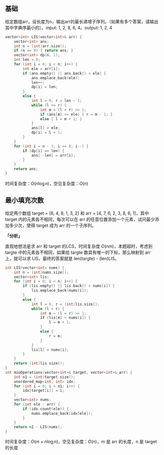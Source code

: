 ## 基础
给定数组arr，设长度为n，输出arr的最长递增子序列。（如果有多个答案，请输出其中字典序最小的）。input: 1, 2, 8, 6, 4。output: 1, 2, 4

```cpp
vector<int> LIS(vector<int>& arr) {
    vector<int> ans;
    int n = (int)arr.size();
    if (n == 0) { return ans; }
    vector<int> dp(n, 1);
    int len = 0;
    for (int i = 0; i < n; i++) {
        int ele = arr[i];
        if (ans.empty() || ans.back() < ele) {
            ans.emplace_back(ele);
            len++;
            dp[i] = len;
        }
        else {
            int l = 0, r = len - 1;
            while (l <= r) {
                int m = (l + r) >> 1;
                if (ans[m] >= ele) { r = m - 1; }
                else { l = m + 1; }
            }
            ans[l] = ele;
            dp[i] = l + 1;
        }
    }
    for (int i = n - 1; i >= 0; i--) {
        if (dp[i] == len) {
            ans[--len] = arr[i];
        }
    }
    return ans;
}
```
时间复杂度：$O(n \log n)$，空见复杂度：$O(n)$


## 最小填充次数
给定两个数组 target = [6, 4, 8, 1, 3, 2] 和 arr = [4, 7, 6, 2, 3, 8, 6, 1]，其中 target 内的元素各不相同，每次可以在 arr 的任意位置添加一个元素，试问最少添加多少次，使得 target 成为 arr 的一个子序列。

**「分析」**

直观地想法是求 arr 和 target 的LCS，时间复杂度 $O(nm)$，本题超时，考虑到 targte 中的元素各不相同，如果给 targte 数具有唯一的下标，那么映射到 arr 上，就可以求 LIS，最终的答案就是 len(targte) - (len)LIS。

```cpp
int LIS(vector<int> nums) {
    int n = (int)nums.size();
    vector<int> lis;
    for (int i = 0; i < n; i++) {
        if (lis.empty() || lis.back() < nums[i]) {
            lis.emplace_back(nums[i]);
        }
        else {
            int l = 0, r = (int)lis.size();
            while (l < r) {
                int m = (l + r) >> 1;
                if (lis[m] < nums[i]) {
                    l = m + 1;
                }
                else {
                    r = m;
                }
            }
            lis[l] = nums[i];
        }
    }
    return (int)lis.size();
}
int minOperations(vector<int>& target, vector<int>& arr) {
    int n1 = (int)target.size();
    unordered_map<int, int> idx;
    for (int i = 0; i < n1; i++) {
        idx[target[i]] = i;
    }
    vector<int> nums;
    for (int ele : arr) {
        if (idx.count(ele)) {
            nums.emplace_back(idx[ele]);
        }
    }
    return n1 - LIS(nums);
}
```
时间复杂度：$O(m + n \log n)$，空见复杂度：$O(n)$，m 是 arr 的长度，n 是 target 的长度
